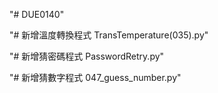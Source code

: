 "# DUE0140" 

"# 新增溫度轉換程式 TransTemperature(035).py"

"# 新增猜密碼程式 PasswordRetry.py"

"# 新增猜數字程式 047_guess_number.py"
